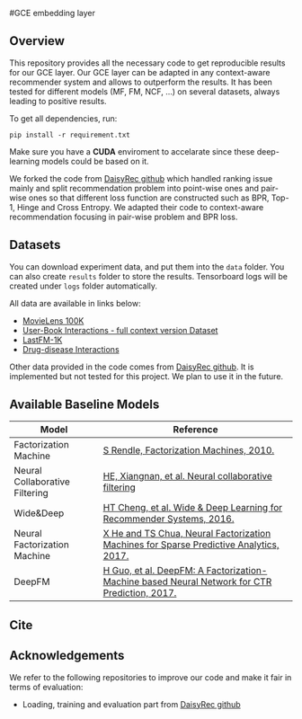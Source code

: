 #GCE embedding layer

## Overview

This repository provides all the necessary code to get reproducible results for our GCE layer. Our GCE layer can be adapted in any context-aware recommender system and allows to outperform the results. It has been tested for different models (MF, FM, NCF, ...) on several datasets, always leading to positive results.

To get all dependencies, run:

    pip install -r requirement.txt

Make sure you have a **CUDA** enviroment to accelarate since these deep-learning models could be based on it. 

We forked the code from [DaisyRec github](https://github.com/AmazingDD/daisyRec) which handled ranking issue mainly and split recommendation problem into point-wise ones and pair-wise ones so that different loss function are constructed such as BPR, Top-1, Hinge and Cross Entropy. We adapted their code to context-aware recommendation focusing in pair-wise problem and BPR loss. 

## Datasets

You can download experiment data, and put them into the `data` folder. You can also create `results` folder to store the results. Tensorboard logs will be created under `logs` folder automatically.

All data are available in links below: 

  - [MovieLens 100K](https://grouplens.org/datasets/movielens/100k/)
  - [User-Book Interactions - full context version Dataset](https://sites.google.com/eng.ucsd.edu/ucsdbookgraph/shelves)
  - [LastFM-1K](http://ocelma.net/MusicRecommendationDataset/lastfm-1K.html)
  - [Drug-disease Interactions](https://github.com/luoyunan/DTINet/tree/master/data)
  
  
Other data provided in the code comes from [DaisyRec github](https://github.com/AmazingDD/daisyRec). It is implemented but not tested for this project. We plan to use it in the future.

## Available Baseline Models

| Model | Reference |
|-------|-----------|
| Factorization Machine | [S Rendle, Factorization Machines, 2010.](https://www.csie.ntu.edu.tw/~b97053/paper/Rendle2010FM.pdf) |
| Neural Collaborative Filtering | [HE, Xiangnan, et al. Neural collaborative filtering](https://arxiv.org/abs/1905.08108)
| Wide&Deep | [HT Cheng, et al. Wide & Deep Learning for Recommender Systems, 2016.](https://arxiv.org/abs/1606.07792) |
| Neural Factorization Machine | [X He and TS Chua, Neural Factorization Machines for Sparse Predictive Analytics, 2017.](https://arxiv.org/abs/1708.05027) |
| DeepFM | [H Guo, et al. DeepFM: A Factorization-Machine based Neural Network for CTR Prediction, 2017.](https://arxiv.org/abs/1703.04247) |


## Cite

## Acknowledgements

We refer to the following repositories to improve our code and make it fair in terms of evaluation:

 - Loading, training and evaluation part from [DaisyRec github](https://github.com/AmazingDD/daisyRec)
